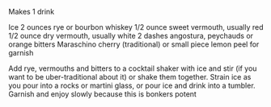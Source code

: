 Makes 1 drink

Ice
2 ounces rye or bourbon whiskey
1/2 ounce sweet vermouth, usually red
1/2 ounce dry vermouth, usually white
2 dashes angostura, peychauds or orange bitters
Maraschino cherry (traditional) or small piece lemon peel for garnish

Add rye, vermouths and bitters to a cocktail shaker with ice and stir (if you want to be uber-traditional about it) or shake them together. Strain ice as you pour into a rocks or martini glass, or pour ice and drink into a tumbler. Garnish and enjoy slowly because this is bonkers potent

